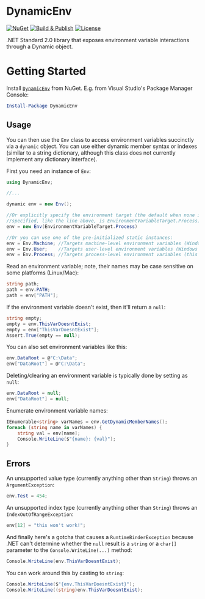 
# DynamicEnv

[![NuGet](https://img.shields.io/nuget/v/DynamicEnv.svg)](https://www.nuget.org/packages/DynamicEnv)
[![Build & Publish](https://github.com/lethek/DynamicEnv/actions/workflows/dotnet.yml/badge.svg)](https://github.com/lethek/DynamicEnv/actions/workflows/dotnet.yml)
[![License](https://img.shields.io/github/license/lethek/DynamicEnv)](https://github.com/lethek/DynamicEnv/blob/master/LICENSE)

.NET Standard 2.0 library that exposes environment variable interactions through a Dynamic object.

# Getting Started

Install [`DynamicEnv`](https://www.nuget.org/packages/DynamicEnv) from NuGet. E.g. from Visual Studio's Package Manager Console:

```PowerShell
Install-Package DynamicEnv
```

## Usage

You can then use the `Env` class to access environment variables succinctly via a `dynamic` object. You can use either dynamic member syntax or indexes (similar to a string dictionary, although this class does not currently implement any dictionary interface).

First you need an instance of `Env`:

```C#
using DynamicEnv;

//...

dynamic env = new Env();

//Or explicitly specify the environment target (the default when none is
//specified, like the line above, is EnvironmentVariableTarget.Process)
env = new Env(EnvironmentVariableTarget.Process)

//Or you can use one of the pre-initialized static instances:
env = Env.Machine; //Targets machine-level environment variables (Windows systems only)
env = Env.User;    //Targets user-level environment variables (Windows systems only)
env = Env.Process; //Targets process-level environment variables (this is the default)
```

Read an environment variable; note, their names may be case sensitive on some platforms (Linux/Mac):

```C#
string path;
path = env.PATH;
path = env["PATH"];
```

If the environment variable doesn't exist, then it'll return a `null`:

```C#
string empty;
empty = env.ThisVarDoesntExist;
empty = env["ThisVarDoesntExist"];
Assert.True(empty == null);
```

You can also set environment variables like this:

```C#
env.DataRoot = @"C:\Data";
env["DataRoot"] = @"C:\Data";
```

Deleting/clearing an environment variable is typically done by setting as `null`:

```C#
env.DataRoot = null;
env["DataRoot"] = null;
```

Enumerate environment variable names:

```C#
IEnumerable<string> varNames = env.GetDynamicMemberNames();
foreach (string name in varNames) {
    string val = env[name];
    Console.WriteLine($"{name}: {val}");
}
```

## Errors

An unsupported value type (currently anything other than `String`) throws an `ArgumentException`:

```C#
env.Test = 454;
```

An unsupported index type (currently anything other than `String`) throws an `IndexOutOfRangeException`:

```C#
env[12] = "this won't work!";
```

And finally here's a gotcha that causes a `RuntimeBinderException` because .NET can't determine whether the `null` result is a `string` or a `char[]` parameter to the `Console.WriteLine(...)` method:

```C#
Console.WriteLine(env.ThisVarDoesntExist);
```

You can work around this by casting to `string`:

```C#
Console.WriteLine($"{env.ThisVarDoesntExist}");
Console.WriteLine((string)env.ThisVarDoesntExist);
```
